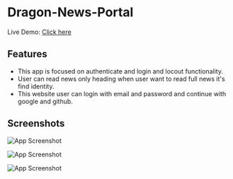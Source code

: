 
# Dragon-News-Portal

Live Demo: [Click here](https://dragon-news-portal-abcab.web.app/)




## Features

 - This app is focused on authenticate and login and locout functionality.
 - User can read news only heading when user want to read full news it's find identity.
 - This website user can login with email and password and continue with google and github.


## Screenshots

![App Screenshot](https://i.ibb.co/0cjgj2m/s1.png)


![App Screenshot](https://i.ibb.co/Y3GtVWy/s5.png)

![App Screenshot](https://i.ibb.co/M93F45Q/s3.png)

